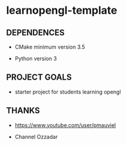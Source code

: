 # learnopengl-template

## DEPENDENCES

 - CMake minimum version 3.5

 - Python version 3

## PROJECT GOALS

 - starter project for students learning opengl

## THANKS

 - https://www.youtube.com/user/pmauviel

 - Channel Ozzadar